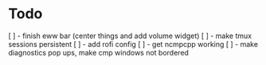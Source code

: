 # Todo

[ ] - finish eww bar (center things and add volume widget)
[ ] - make tmux sessions persistent
[ ] - add rofi config
[ ] - get ncmpcpp working
[ ] - make diagnostics pop ups, make cmp windows not bordered
